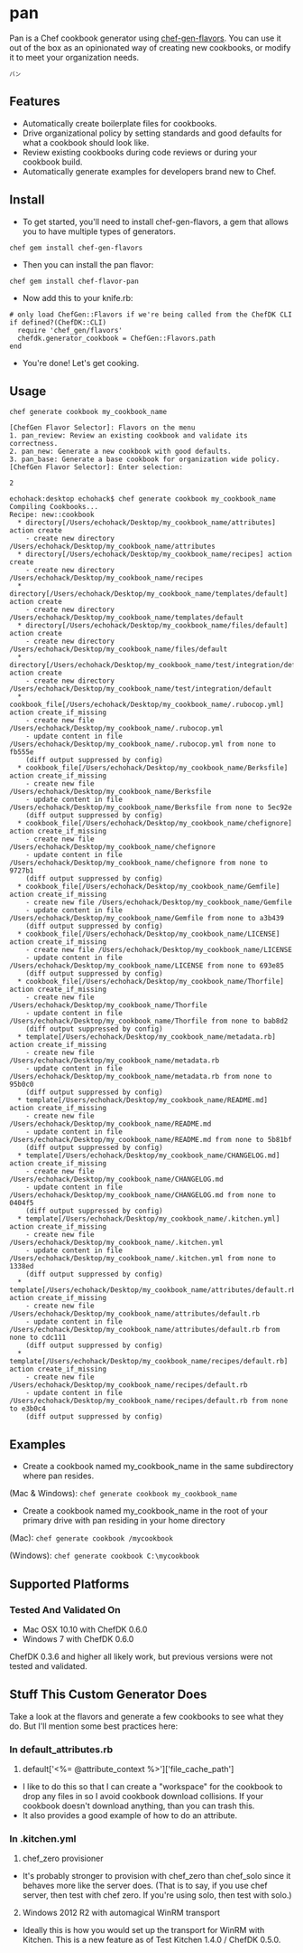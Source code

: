 # pan

Pan is a Chef cookbook generator using [chef-gen-flavors](https://rubygems.org/gems/chef-gen-flavors). You can use it out of the box as an opinionated way of creating new cookbooks, or modify it to meet your organization needs.

<sub><sup>パン</sup></sub>

## Features

- Automatically create boilerplate files for cookbooks.
- Drive organizational policy by setting standards and good defaults for what a cookbook should look like.
- Review existing cookbooks during code reviews or during your cookbook build.
- Automatically generate examples for developers brand new to Chef.

## Install

- To get started, you'll need to install chef-gen-flavors, a gem that allows you to have multiple types of generators.

`chef gem install chef-gen-flavors`

- Then you can install the pan flavor:

`chef gem install chef-flavor-pan`

- Now add this to your knife.rb:

```
# only load ChefGen::Flavors if we're being called from the ChefDK CLI
if defined?(ChefDK::CLI)
  require 'chef_gen/flavors'
  chefdk.generator_cookbook = ChefGen::Flavors.path
end
```

- You're done! Let's get cooking.

## Usage

`chef generate cookbook my_cookbook_name`

```
[ChefGen Flavor Selector]: Flavors on the menu
1. pan_review: Review an existing cookbook and validate its correctness.
2. pan_new: Generate a new cookbook with good defaults.
3. pan_base: Generate a base cookbook for organization wide policy.
[ChefGen Flavor Selector]: Enter selection:
```

`2`

```
echohack:desktop echohack$ chef generate cookbook my_cookbook_name
Compiling Cookbooks...
Recipe: new::cookbook
  * directory[/Users/echohack/Desktop/my_cookbook_name/attributes] action create
    - create new directory /Users/echohack/Desktop/my_cookbook_name/attributes
  * directory[/Users/echohack/Desktop/my_cookbook_name/recipes] action create
    - create new directory /Users/echohack/Desktop/my_cookbook_name/recipes
  * directory[/Users/echohack/Desktop/my_cookbook_name/templates/default] action create
    - create new directory /Users/echohack/Desktop/my_cookbook_name/templates/default
  * directory[/Users/echohack/Desktop/my_cookbook_name/files/default] action create
    - create new directory /Users/echohack/Desktop/my_cookbook_name/files/default
  * directory[/Users/echohack/Desktop/my_cookbook_name/test/integration/default] action create
    - create new directory /Users/echohack/Desktop/my_cookbook_name/test/integration/default
  * cookbook_file[/Users/echohack/Desktop/my_cookbook_name/.rubocop.yml] action create_if_missing
    - create new file /Users/echohack/Desktop/my_cookbook_name/.rubocop.yml
    - update content in file /Users/echohack/Desktop/my_cookbook_name/.rubocop.yml from none to fb555e
    (diff output suppressed by config)
  * cookbook_file[/Users/echohack/Desktop/my_cookbook_name/Berksfile] action create_if_missing
    - create new file /Users/echohack/Desktop/my_cookbook_name/Berksfile
    - update content in file /Users/echohack/Desktop/my_cookbook_name/Berksfile from none to 5ec92e
    (diff output suppressed by config)
  * cookbook_file[/Users/echohack/Desktop/my_cookbook_name/chefignore] action create_if_missing
    - create new file /Users/echohack/Desktop/my_cookbook_name/chefignore
    - update content in file /Users/echohack/Desktop/my_cookbook_name/chefignore from none to 9727b1
    (diff output suppressed by config)
  * cookbook_file[/Users/echohack/Desktop/my_cookbook_name/Gemfile] action create_if_missing
    - create new file /Users/echohack/Desktop/my_cookbook_name/Gemfile
    - update content in file /Users/echohack/Desktop/my_cookbook_name/Gemfile from none to a3b439
    (diff output suppressed by config)
  * cookbook_file[/Users/echohack/Desktop/my_cookbook_name/LICENSE] action create_if_missing
    - create new file /Users/echohack/Desktop/my_cookbook_name/LICENSE
    - update content in file /Users/echohack/Desktop/my_cookbook_name/LICENSE from none to 693e85
    (diff output suppressed by config)
  * cookbook_file[/Users/echohack/Desktop/my_cookbook_name/Thorfile] action create_if_missing
    - create new file /Users/echohack/Desktop/my_cookbook_name/Thorfile
    - update content in file /Users/echohack/Desktop/my_cookbook_name/Thorfile from none to bab8d2
    (diff output suppressed by config)
  * template[/Users/echohack/Desktop/my_cookbook_name/metadata.rb] action create_if_missing
    - create new file /Users/echohack/Desktop/my_cookbook_name/metadata.rb
    - update content in file /Users/echohack/Desktop/my_cookbook_name/metadata.rb from none to 95b0c0
    (diff output suppressed by config)
  * template[/Users/echohack/Desktop/my_cookbook_name/README.md] action create_if_missing
    - create new file /Users/echohack/Desktop/my_cookbook_name/README.md
    - update content in file /Users/echohack/Desktop/my_cookbook_name/README.md from none to 5b81bf
    (diff output suppressed by config)
  * template[/Users/echohack/Desktop/my_cookbook_name/CHANGELOG.md] action create_if_missing
    - create new file /Users/echohack/Desktop/my_cookbook_name/CHANGELOG.md
    - update content in file /Users/echohack/Desktop/my_cookbook_name/CHANGELOG.md from none to 0404f5
    (diff output suppressed by config)
  * template[/Users/echohack/Desktop/my_cookbook_name/.kitchen.yml] action create_if_missing
    - create new file /Users/echohack/Desktop/my_cookbook_name/.kitchen.yml
    - update content in file /Users/echohack/Desktop/my_cookbook_name/.kitchen.yml from none to 1338ed
    (diff output suppressed by config)
  * template[/Users/echohack/Desktop/my_cookbook_name/attributes/default.rb] action create_if_missing
    - create new file /Users/echohack/Desktop/my_cookbook_name/attributes/default.rb
    - update content in file /Users/echohack/Desktop/my_cookbook_name/attributes/default.rb from none to cdc111
    (diff output suppressed by config)
  * template[/Users/echohack/Desktop/my_cookbook_name/recipes/default.rb] action create_if_missing
    - create new file /Users/echohack/Desktop/my_cookbook_name/recipes/default.rb
    - update content in file /Users/echohack/Desktop/my_cookbook_name/recipes/default.rb from none to e3b0c4
    (diff output suppressed by config)
```

## Examples

* Create a cookbook named my_cookbook_name in the same subdirectory where pan resides.

(Mac & Windows): `chef generate cookbook my_cookbook_name`

* Create a cookbook named my_cookbook_name in the root of your primary drive with pan residing in your home directory

(Mac): `chef generate cookbook /mycookbook`

(Windows): `chef generate cookbook C:\mycookbook`

## Supported Platforms

### Tested And Validated On
* Mac OSX 10.10 with ChefDK 0.6.0
* Windows 7 with ChefDK 0.6.0

ChefDK 0.3.6 and higher all likely work, but previous versions were not tested and validated.

## Stuff This Custom Generator Does

Take a look at the flavors and generate a few cookbooks to see what they do. But I'll mention some best practices here:

### In default_attributes.rb

1. default['<%= @attribute_context %>']['file_cache_path']

  * I like to do this so that I can create a "workspace" for the cookbook to drop any files in so I avoid cookbook download collisions. If your cookbook doesn't download anything, than you can trash this.
  * It also provides a good example of how to do an attribute.

### In .kitchen.yml

1. chef_zero provisioner

  * It's probably stronger to provision with chef_zero than chef_solo since it behaves more like the server does. (That is to say, if you use chef server, then test with chef zero. If you're using solo, then test with solo.)

2. Windows 2012 R2 with automagical WinRM transport
  * Ideally this is how you would set up the transport for WinRM with Kitchen. This is a new feature as of Test Kitchen 1.4.0 / ChefDK 0.5.0.
